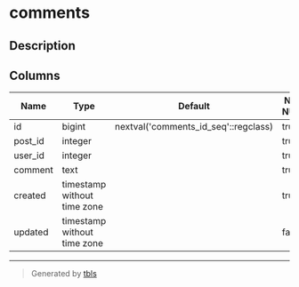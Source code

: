 # comments

## Description



## Columns

| Name | Type | Default | NOT NULL | Comment |
| ---- | ---- | ------- | -------- | ------- |
| id | bigint | nextval('comments_id_seq'::regclass) | true |  |
| post_id | integer |  | true |  |
| user_id | integer |  | true |  |
| comment | text |  | true |  |
| created | timestamp without time zone |  | true |  |
| updated | timestamp without time zone |  | false |  |

---

> Generated by [tbls](https://github.com/k1LoW/tbls)